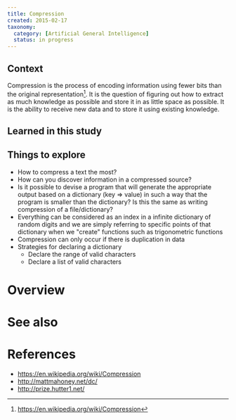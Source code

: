 ```yaml
---
title: Compression
created: 2015-02-17
taxonomy:
  category: [Artificial General Intelligence]
  status: in progress
---
```


## Context
Compression is the process of encoding information using fewer bits than the original representation[^1]. It is the question of figuring out how to extract as much knowledge as possible and store it in as little space as possible. It is the ability to receive new data and to store it using existing knowledge.

## Learned in this study

## Things to explore
* How to compress a text the most?
* How can you discover information in a compressed source?
* Is it possible to devise a program that will generate the appropriate output based on a dictionary (key => value) in such a way that the program is smaller than the dictionary? Is this the same as writing compression of a file/dictionary?
* Everything can be considered as an index in a infinite dictionary of random digits and we are simply referring to specific points of that dictionary when we "create" functions such as trigonometric functions
* Compression can only occur if there is duplication in data
* Strategies for declaring a dictionary
	* Declare the range of valid characters
	* Declare a list of valid characters

# Overview

# See also

# References
[^1]: https://en.wikipedia.org/wiki/Compression

* https://en.wikipedia.org/wiki/Compression
* http://mattmahoney.net/dc/
* http://prize.hutter1.net/
